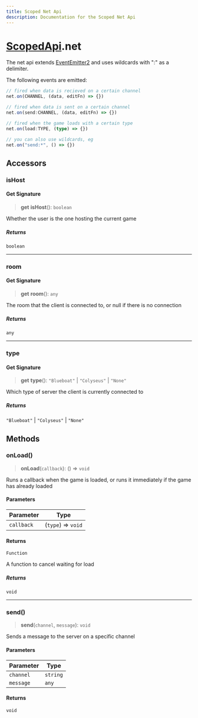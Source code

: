 ```yaml
---
title: Scoped Net Api
description: Documentation for the Scoped Net Api
---
```

# [ScopedApi](./scopedapi).net

The net api extends [EventEmitter2](https://github.com/EventEmitter2/EventEmitter2)
and uses wildcards with ":" as a delimiter.

The following events are emitted:

```ts
// fired when data is recieved on a certain channel
net.on(CHANNEL, (data, editFn) => {})

// fired when data is sent on a certain channel
net.on(send:CHANNEL, (data, editFn) => {})

// fired when the game loads with a certain type
net.on(load:TYPE, (type) => {})

// you can also use wildcards, eg
net.on("send:*", () => {})
```

## Accessors

### isHost

#### Get Signature

> **get** **isHost**(): `boolean`

Whether the user is the one hosting the current game

##### Returns

`boolean`

***

### room

#### Get Signature

> **get** **room**(): `any`

The room that the client is connected to, or null if there is no connection

##### Returns

`any`

***

### type

#### Get Signature

> **get** **type**(): `"Blueboat"` \| `"Colyseus"` \| `"None"`

Which type of server the client is currently connected to

##### Returns

`"Blueboat"` \| `"Colyseus"` \| `"None"`

## Methods

### onLoad()

> **onLoad**(`callback`): () => `void`

Runs a callback when the game is loaded, or runs it immediately if the game has already loaded

#### Parameters

| Parameter | Type |
| ------ | ------ |
| `callback` | (`type`) => `void` |

#### Returns

`Function`

A function to cancel waiting for load

##### Returns

`void`

***

### send()

> **send**(`channel`, `message`): `void`

Sends a message to the server on a specific channel

#### Parameters

| Parameter | Type |
| ------ | ------ |
| `channel` | `string` |
| `message` | `any` |

#### Returns

`void`
